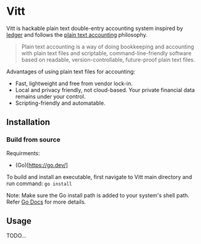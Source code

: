 # Vitt

Vitt is hackable plain text double-entry accounting system inspired by [ledger](https://ledger-cli.org/) and follows the [plain text accounting](https://plaintextaccounting.org/) philosophy.

> Plain text accounting is a way of doing bookkeeping and accounting with plain text files and scriptable, command-line-friendly software based on readable, version-controllable, future-proof plain text files.

Advantages of using plain text files for accounting:

- Fast, lightweight and free from vendor lock-in.
- Local and privacy friendly, not cloud-based. Your private financial data remains under your control.
- Scripting-friendly and automatable.

## Installation

### Build from source

Requirments:

- (Go)[https://go.dev/]

To build and install an executable, first navigate to Vitt main directory and run command: `go install`

Note: Make sure the Go install path is added to your system's shell path. Refer [Go Docs](https://go.dev/doc/tutorial/compile-install) for more details.

## Usage

TODO...

